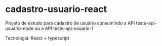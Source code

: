 # cadastro-usuario-react
Projeto de estudo para cadastro de usuário consumindo a API teste-api-usuario-node ou a API teste-api-usuario-1

Tecnologia: React + typescript
